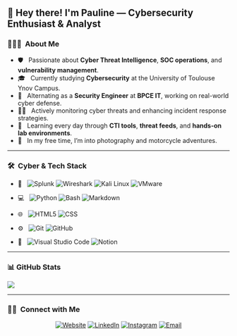 ## 👋 Hey there! I'm Pauline — Cybersecurity Enthusiast & Analyst

### 👨🏻‍💻 &nbsp;About Me

- 🛡️ &nbsp; Passionate about **Cyber Threat Intelligence**, **SOC operations**, and **vulnerability management**.
- 🎓 &nbsp; Currently studying **Cybersecurity** at the University of Toulouse Ynov Campus.
- 💼 &nbsp; Alternating as a **Security Engineer** at **BPCE IT**, working on real-world cyber defense.
- 🕵️‍♀️ &nbsp; Actively monitoring cyber threats and enhancing incident response strategies.
- 🧠 &nbsp; Learning every day through **CTI tools**, **threat feeds**, and **hands-on lab environments**.
- 📸 &nbsp; In my free time, I’m into photography and motorcycle adventures.

---

### 🛠 &nbsp;Cyber & Tech Stack

- 🔐 &nbsp; ![Splunk](https://img.shields.io/badge/-Splunk-333333?style=flat&logo=splunk)
        ![Wireshark](https://img.shields.io/badge/-Wireshark-333333?style=flat&logo=wireshark)
        ![Kali Linux](https://img.shields.io/badge/-Kali_Linux-333333?style=flat&logo=linux)
        ![VMware](https://img.shields.io/badge/-VMware-333333?style=flat&logo=vmware)

- 💻 &nbsp; ![Python](https://img.shields.io/badge/-Python-333333?style=flat&logo=python)
        ![Bash](https://img.shields.io/badge/-Bash-333333?style=flat&logo=gnu-bash)
        ![Markdown](https://img.shields.io/badge/-Markdown-333333?style=flat&logo=markdown)

- 🌐 &nbsp; ![HTML5](https://img.shields.io/badge/-HTML5-333333?style=flat&logo=html5)
        ![CSS](https://img.shields.io/badge/-CSS-333333?style=flat&logo=css3&logoColor=1572B6)

- ⚙️ &nbsp; ![Git](https://img.shields.io/badge/-Git-333333?style=flat&logo=git)
        ![GitHub](https://img.shields.io/badge/-GitHub-333333?style=flat&logo=github)

- 🧰 &nbsp; ![Visual Studio Code](https://img.shields.io/badge/-VS_Code-333333?style=flat&logo=visual-studio-code&logoColor=007ACC)
        ![Notion](https://img.shields.io/badge/-Notion-333333?style=flat&logo=notion)

---

### 📊 GitHub Stats

<a href="https://github.com/WeeXee">
  <img src="https://github-readme-stats.vercel.app/api/top-langs?username=WeeXee&layout=compact" />
</a>

---

### 🤝🏻 &nbsp;Connect with Me

<p align="center">
  <a href="https://weexee.github.io/Portfolio/"><img alt="Website" src="https://img.shields.io/badge/Website-Portfolio-blue?style=flat-square&logo=google-chrome"></a>
  <a href="https://www.linkedin.com/in/pauline-cabee-b4664b187/"><img alt="LinkedIn" src="https://img.shields.io/badge/LinkedIn-Pauline%20Cabee-blue?style=flat-square&logo=linkedin"></a>
  <a href="https://www.instagram.com/kbphotographiie/"><img alt="Instagram" src="https://img.shields.io/badge/Instagram-Kbphotographiie-blue?style=flat-square&logo=instagram"></a>
  <a href="mailto:pauline.cabee@ynov.com"><img alt="Email" src="https://img.shields.io/badge/Email-Pauline.cabee@ynov.com-blue?style=flat-square&logo=gmail"></a>
</p>
